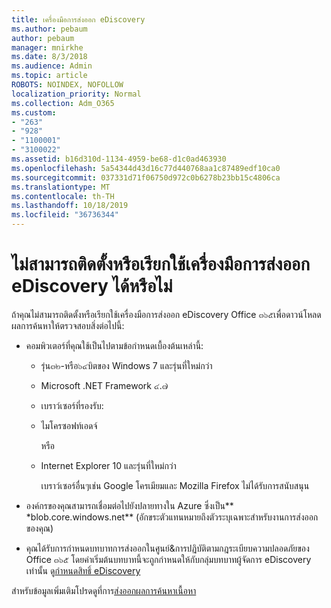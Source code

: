 ```yaml
---
title: เครื่องมือการส่งออก eDiscovery
ms.author: pebaum
author: pebaum
manager: mnirkhe
ms.date: 8/3/2018
ms.audience: Admin
ms.topic: article
ROBOTS: NOINDEX, NOFOLLOW
localization_priority: Normal
ms.collection: Adm_O365
ms.custom:
- "263"
- "928"
- "1100001"
- "3100022"
ms.assetid: b16d310d-1134-4959-be68-d1c0ad463930
ms.openlocfilehash: 5a54344d43d16c77d440768aa1c87489edf10ca0
ms.sourcegitcommit: 037331d71f06750d972c0b6278b23bb15c4806ca
ms.translationtype: MT
ms.contentlocale: th-TH
ms.lasthandoff: 10/18/2019
ms.locfileid: "36736344"
---
```

# <a name="cant-install-or-run-the-ediscovery-export-tool"></a>ไม่สามารถติดตั้งหรือเรียกใช้เครื่องมือการส่งออก eDiscovery ได้หรือไม่

ถ้าคุณไม่สามารถติดตั้งหรือเรียกใช้เครื่องมือการส่งออก eDiscovery Office ๓๖๕เพื่อดาวน์โหลดผลการค้นหาให้ตรวจสอบสิ่งต่อไปนี้:
  
- คอมพิวเตอร์ที่คุณใช้เป็นไปตามข้อกำหนดเบื้องต้นเหล่านี้:

  - รุ่น๓๒-หรือ๖๔บิตของ Windows 7 และรุ่นที่ใหม่กว่า

  - Microsoft .NET Framework ๔.๗

  - เบราว์เซอร์ที่รองรับ:

  - ไมโครซอฟท์เอดจ์

    หรือ

  - Internet Explorer 10 และรุ่นที่ใหม่กว่า

    เบราว์เซอร์อื่นๆเช่น Google โครเมียมและ Mozilla Firefox ไม่ได้รับการสนับสนุน

- องค์กรของคุณสามารถเชื่อมต่อไปยังปลายทางใน Azure ซึ่งเป็น** \*blob.core.windows.net** (อักขระตัวแทนหมายถึงตัวระบุเฉพาะสำหรับงานการส่งออกของคุณ)

- คุณได้รับการกำหนดบทบาทการส่งออกในศูนย์&amp;การปฏิบัติตามกฎระเบียบความปลอดภัยของ Office ๓๖๕ โดยค่าเริ่มต้นบทบาทนี้จะถูกกำหนดให้กับกลุ่มบทบาทผู้จัดการ eDiscovery เท่านั้น ดู[กำหนดสิทธิ์ eDiscovery](https://docs.microsoft.com/office365/securitycompliance/assign-ediscovery-permissions)

สำหรับข้อมูลเพิ่มเติมโปรดดูที่การ[ส่งออกผลการค้นหาเนื้อหา](https://docs.microsoft.com/office365/securitycompliance/export-search-results)
  